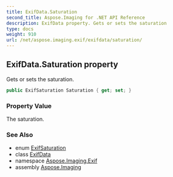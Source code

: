 ```yaml
---
title: ExifData.Saturation
second_title: Aspose.Imaging for .NET API Reference
description: ExifData property. Gets or sets the saturation
type: docs
weight: 910
url: /net/aspose.imaging.exif/exifdata/saturation/
---
```

## ExifData.Saturation property

Gets or sets the saturation.

```csharp
public ExifSaturation Saturation { get; set; }
```

### Property Value

The saturation.

### See Also

* enum [ExifSaturation](../../../aspose.imaging.exif.enums/exifsaturation/)
* class [ExifData](../)
* namespace [Aspose.Imaging.Exif](../../exifdata/)
* assembly [Aspose.Imaging](../../../)


